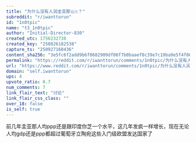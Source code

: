 ```yaml
---
title: "为什么没有人润圭亚那🇬🇾？"
subreddit: "r/iwanttorun"
id: "1n0tpic"
name: "t3_1n0tpic"
author: "Initial-Director-830"
created_utc: 1756232738
created_key: "250826182538"
capture_ts: "250927160436"
content_sha256: "3e5fc6f2add9b6f0682909df06f7b0baaef8c39e7c19ba9e5f4f864bb4b9fe97"
permalink: "https://reddit.com/r/iwanttorun/comments/1n0tpic/为什么没有人润圭亚那/"
url: "https://www.reddit.com/r/iwanttorun/comments/1n0tpic/为什么没有人润圭亚那/"
domain: "self.iwanttorun"
ups: 4
upvote_ratio: 0.7
num_comments: 7
link_flair_text: "讨论"
link_flair_css_class: ""
over_18: false
is_self: true
---
```


前几年圭亚那人均ppp还是跟印度你芝一个水平，这几年发疯一样增长，现在无论人均gdp还是ppp都超过葡萄牙立陶宛这些入门级欧盟发达国家了
